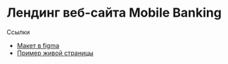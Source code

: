 # Лендинг веб-сайта Mobile Banking

Ссылки
- [Макет в figma](https://www.figma.com/community/file/1042383218812257875)
- [Пример живой страницы](https://dimoncss.ru/myworks/mobile-banking/)